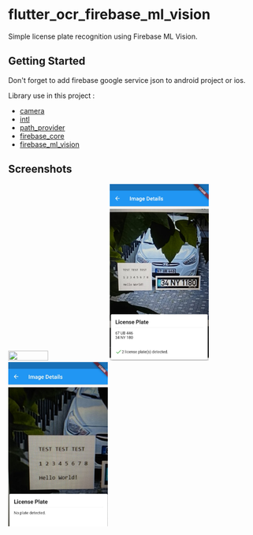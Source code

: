# flutter_ocr_firebase_ml_vision

Simple license plate recognition using Firebase ML Vision.

## Getting Started

Don't forget to add firebase google service json to android project or ios.

Library use in this project :
- [camera](https://pub.dev/packages/camera)
- [intl](https://pub.dev/packages/intl)
- [path_provider](https://pub.dev/packages/path_provider)
- [firebase_core](https://pub.dev/packages/firebase_core)
- [firebase_ml_vision](https://pub.dev/packages/firebase_ml_vision)

## Screenshots
<img src="https://github.com/sibelsubasi/flutter_ocr_firebase_ml_vision/blob/master/assets/icon/Capture.png" width="40%" height="40%">
<img src="https://github.com/sibelsubasi/flutter_ocr_firebase_ml_vision/blob/master/assets/icon/ss-1.jpg" width="40%" height="40%">
<img src="https://github.com/sibelsubasi/flutter_ocr_firebase_ml_vision/blob/master/assets/icon/ss-2.jpg" width="40%" height="40%">



